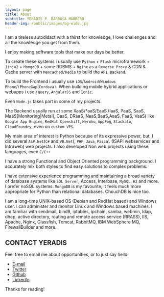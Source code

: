 ```yaml
---
layout: page
title: About
subtitle: YERADIS P. BARBOSA MARRERO
header-img: /public/images/bg-wide.jpg
---
```


I am a tireless autodidact with a thirst for knowledge, I love challenges and all the knowledge you get from them.

I enjoy making software tools that make our days be better.

To create these systems i usually use `Python` + `Flask` microframework + `Jinja2` + `MongoDB` + some RDBMS + `Nginx` as a `Reverse Proxy` & CDN & Cache server with `Memcached/Redis` to build the `API Backend`. 

To build the Frontend i usually use `iOS`/`Android`/`Windows Phone`/`(PhoneGap`|`Cordova)`. When building mobile hybrid applications or webapps i use `jQuery`, `AngularJS` and `Ionic`.

Even `Node.js` takes part in some of my projects.

The Backend usually run at some XaaS/*aaS/EaaS (IaaS, PaaS, SaaS, MaaS[Monitoring|Metal], CaaS, DRaaS, NaaS,BaaS,AaaS, FaaS, VaaS) like `Google App Engine`, `RedHat Openshift`, `Heroku`, `AppFog`, `Stackato`, `CloudFoundry`, even on `custom VPS`.

My main area of interest is Python because of its expressive power, but, I did several `ASP.Net`(`C#` and `VB.Net`), `PHP`, `Java`, `Pascal` (ISAPI webservices and Intraweb) web projects. I also developed Non web projects using these languages, even `C/C++`

I have a strong Functional and Object Oriented programming background. I accurately mix both styles to find easy solutions to complex problems.

I have extensive experience programming and maintaining a broad variety of database systems like `SQL Server`, Access, Interbase, `MySQL`, `H2` and more. I prefer noSQL systems. `MongoDB` is my favourite, it feels much more appropriate for Python than relational databases. ChouchDB is nice too.

I am a long-time UNIX-based OS (Debian and RedHat based) and Windows user. I can administer and monitor Linux and Windows based machines. I am familiar with sendmail, bind9, iptables, ipchain, samba, webmin, ldap, dhcp, active directory, routing and remote access service (RRASS), IIS, Apache, Nginx, Glassfish, Tomcat, RabbitMQ, IBM WebSphere MQ, FirewallBuilder and more.

## CONTACT YERADIS

Feel free to email me about opportunities, or to just say hello!

* <a href="mailto:mail@yeradis.com?subject=Hello%20yeradis&body=just%20to%20saying%20hi">E-mail</a>
* <a href="https://twitter.com/yeradis">Twitter</a>
* <a href="https://github.com/yeradis">Github</a>
* <a href="https://www.linkedin.com/in/yeradis">LinkedIn</a>

Thanks for reading!
